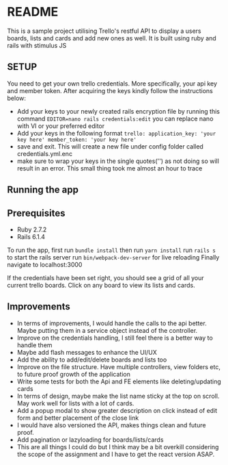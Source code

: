 # README

This is a sample project utilising Trello's restful API to display a users boards, lists and cards and add new ones as well. It is built using ruby and rails with
stimulus JS

## SETUP

You need to get your own trello credentials. More specifically, your api key and
member token. After acquiring the keys kindly follow the instructions below:

<!-- - Delete the existing credentials.yml.enc as no master key to decrypt them will be provided. -->

- Add your keys to your newly created rails encryption file by running this command
  `EDITOR=nano rails credentials:edit` you can replace nano with VI or your preferred editor
- Add your keys in the following format
  `trello: application_key: 'your key here' member_token: 'your key here'`
- save and exit. This will create a new file under config folder called credentials.yml.enc
- make sure to wrap your keys in the single quotes('') as not doing so will result in an error. This small thing took me almost an hour to trace

## Running the app

## Prerequisites

- Ruby 2.7.2
- Rails 6.1.4

To run the app, first run `bundle install` then run `yarn install`
run `rails s` to start the rails server
run `bin/webpack-dev-server` for live reloading
Finally navigate to localhost:3000

If the credentials have been set right, you should see a grid of all your current trello boards. Click on any board to view its lists and cards.

## Improvements

- In terms of improvements, I would handle the calls to the api better. Maybe putting them in a service object instead of the controller.
- Improve on the credentials handling, I still feel there is a better way to handle them
- Maybe add flash messages to enhance the UI/UX
- Add the ability to add/edit/delete boards and lists too
- Improve on the file structure. Have multiple controllers, view folders etc, to future proof growth of the application
- Write some tests for both the Api and FE elements like deleting/updating cards
- In terms of design, maybe make the list name sticky at the top on scroll. May work well for lists with a lot of cards.
- Add a popup modal to show greater description on click instead of edit form and better placement of the close link
- I would have also versioned the API, makes things clean and future proof.
- Add pagination or lazyloading for boards/lists/cards
- This are all things I could do but I think may be a bit overkill considering the scope of the assignment and I have to get the react version ASAP.
